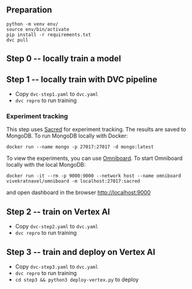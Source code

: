 ## Preparation
```
python -m venv env/
source env/bin/activate
pip install -r requirements.txt
dvc pull
```

## Step 0 -- locally train a model
## Step 1 -- locally train with DVC pipeline
* Copy `dvc-step1.yaml` to `dvc.yaml`
* `dvc repro` to run training

### Experiment tracking

This step uses [Sacred](https://github.com/IDSIA/sacred) for experiment tracking. The results are saved to MongoDB.
To run MongoDB locally with Docker:

```
docker run --name mongo -p 27017:27017 -d mongo:latest
```

To view the experiments, you can use [Omniboard](https://vivekratnavel.github.io/omniboard/#/README). To start Omniboard locally with the local MongoDB:
```
docker run -it --rm -p 9000:9000 --network host --name omniboard vivekratnavel/omniboard -m localhost:27017:sacred
```

and open dashboard in the browser [http://localhost:9000](http://localhost:9000)
## Step 2 -- train on Vertex AI
* Copy `dvc-step2.yaml` to `dvc.yaml`
* `dvc repro` to run training
## Step 3 -- train and deploy on Vertex AI
* Copy `dvc-step3.yaml` to `dvc.yaml`
* `dvc repro` to run training
* `cd step3 && python3 deploy-vertex.py` to deploy